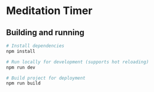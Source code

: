 # Meditation Timer

## Building and running

```sh
# Install dependencies
npm install

# Run locally for development (supports hot reloading)
npm run dev

# Build project for deployment
npm run build
```
